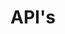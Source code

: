 ---
publish: false
title: API's
layout: list-products.html
products:
  - title: EMDK For Android
    description: Java API's for Data Capture, Profile Manager, etc.
    url: /emdk-for-android/4-0/api
    image: /images/products/emdk-for-android.png
    btn-text: Latest Docs
    versions:
      - url: /emdk-for-android/4-0/api
        menu: "4.0"

---